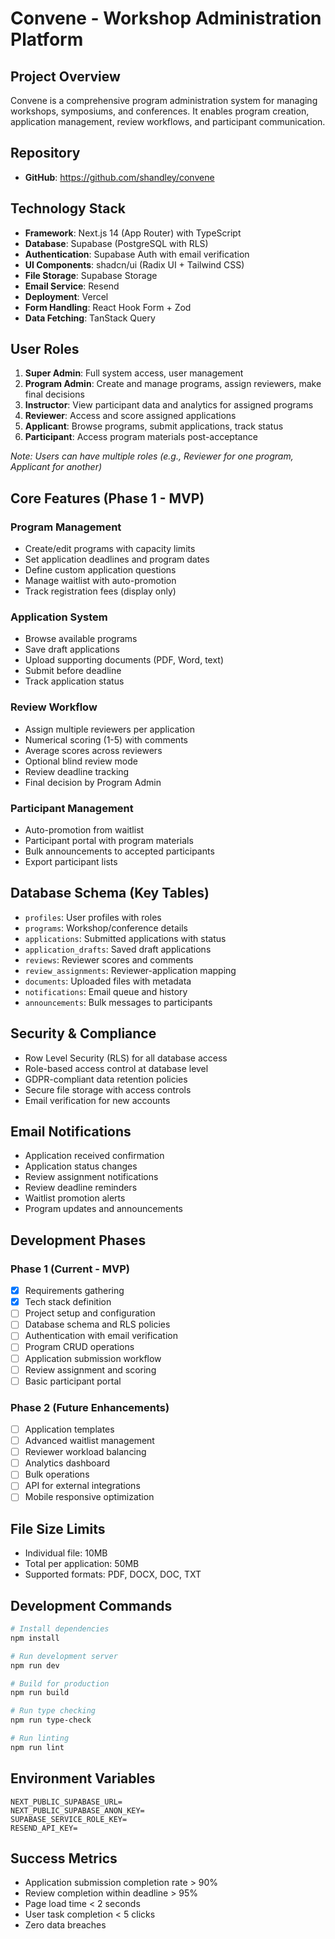 # Convene - Workshop Administration Platform

## Project Overview
Convene is a comprehensive program administration system for managing workshops, symposiums, and conferences. It enables program creation, application management, review workflows, and participant communication.

## Repository
- **GitHub**: https://github.com/shandley/convene

## Technology Stack
- **Framework**: Next.js 14 (App Router) with TypeScript
- **Database**: Supabase (PostgreSQL with RLS)
- **Authentication**: Supabase Auth with email verification
- **UI Components**: shadcn/ui (Radix UI + Tailwind CSS)
- **File Storage**: Supabase Storage
- **Email Service**: Resend
- **Deployment**: Vercel
- **Form Handling**: React Hook Form + Zod
- **Data Fetching**: TanStack Query

## User Roles
1. **Super Admin**: Full system access, user management
2. **Program Admin**: Create and manage programs, assign reviewers, make final decisions
3. **Instructor**: View participant data and analytics for assigned programs
4. **Reviewer**: Access and score assigned applications
5. **Applicant**: Browse programs, submit applications, track status
6. **Participant**: Access program materials post-acceptance

*Note: Users can have multiple roles (e.g., Reviewer for one program, Applicant for another)*

## Core Features (Phase 1 - MVP)

### Program Management
- Create/edit programs with capacity limits
- Set application deadlines and program dates
- Define custom application questions
- Manage waitlist with auto-promotion
- Track registration fees (display only)

### Application System
- Browse available programs
- Save draft applications
- Upload supporting documents (PDF, Word, text)
- Submit before deadline
- Track application status

### Review Workflow
- Assign multiple reviewers per application
- Numerical scoring (1-5) with comments
- Average scores across reviewers
- Optional blind review mode
- Review deadline tracking
- Final decision by Program Admin

### Participant Management
- Auto-promotion from waitlist
- Participant portal with program materials
- Bulk announcements to accepted participants
- Export participant lists

## Database Schema (Key Tables)
- `profiles`: User profiles with roles
- `programs`: Workshop/conference details
- `applications`: Submitted applications with status
- `application_drafts`: Saved draft applications
- `reviews`: Reviewer scores and comments
- `review_assignments`: Reviewer-application mapping
- `documents`: Uploaded files with metadata
- `notifications`: Email queue and history
- `announcements`: Bulk messages to participants

## Security & Compliance
- Row Level Security (RLS) for all database access
- Role-based access control at database level
- GDPR-compliant data retention policies
- Secure file storage with access controls
- Email verification for new accounts

## Email Notifications
- Application received confirmation
- Application status changes
- Review assignment notifications
- Review deadline reminders
- Waitlist promotion alerts
- Program updates and announcements

## Development Phases

### Phase 1 (Current - MVP)
- [x] Requirements gathering
- [x] Tech stack definition
- [ ] Project setup and configuration
- [ ] Database schema and RLS policies
- [ ] Authentication with email verification
- [ ] Program CRUD operations
- [ ] Application submission workflow
- [ ] Review assignment and scoring
- [ ] Basic participant portal

### Phase 2 (Future Enhancements)
- [ ] Application templates
- [ ] Advanced waitlist management
- [ ] Reviewer workload balancing
- [ ] Analytics dashboard
- [ ] Bulk operations
- [ ] API for external integrations
- [ ] Mobile responsive optimization

## File Size Limits
- Individual file: 10MB
- Total per application: 50MB
- Supported formats: PDF, DOCX, DOC, TXT

## Development Commands
```bash
# Install dependencies
npm install

# Run development server
npm run dev

# Build for production
npm run build

# Run type checking
npm run type-check

# Run linting
npm run lint
```

## Environment Variables
```env
NEXT_PUBLIC_SUPABASE_URL=
NEXT_PUBLIC_SUPABASE_ANON_KEY=
SUPABASE_SERVICE_ROLE_KEY=
RESEND_API_KEY=
```

## Success Metrics
- Application submission completion rate > 90%
- Review completion within deadline > 95%
- Page load time < 2 seconds
- User task completion < 5 clicks
- Zero data breaches